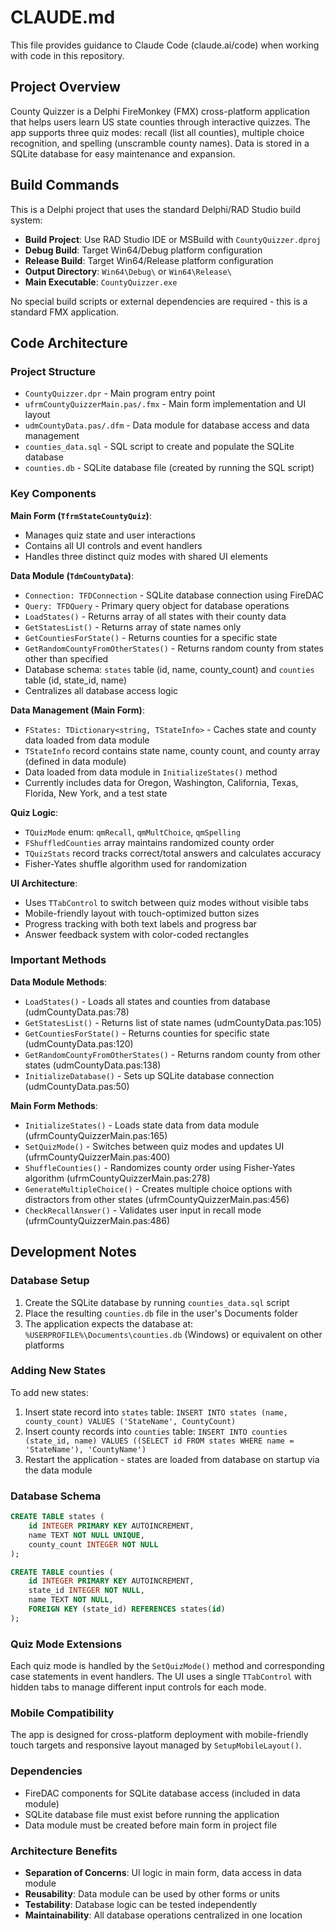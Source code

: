 # CLAUDE.md

This file provides guidance to Claude Code (claude.ai/code) when working with code in this repository.

## Project Overview

County Quizzer is a Delphi FireMonkey (FMX) cross-platform application that helps users learn US state counties through interactive quizzes. The app supports three quiz modes: recall (list all counties), multiple choice recognition, and spelling (unscramble county names). Data is stored in a SQLite database for easy maintenance and expansion.

## Build Commands

This is a Delphi project that uses the standard Delphi/RAD Studio build system:

- **Build Project**: Use RAD Studio IDE or MSBuild with `CountyQuizzer.dproj`
- **Debug Build**: Target Win64/Debug platform configuration
- **Release Build**: Target Win64/Release platform configuration  
- **Output Directory**: `Win64\Debug\` or `Win64\Release\`
- **Main Executable**: `CountyQuizzer.exe`

No special build scripts or external dependencies are required - this is a standard FMX application.

## Code Architecture

### Project Structure
- `CountyQuizzer.dpr` - Main program entry point
- `ufrmCountyQuizzerMain.pas/.fmx` - Main form implementation and UI layout
- `udmCountyData.pas/.dfm` - Data module for database access and data management
- `counties_data.sql` - SQL script to create and populate the SQLite database
- `counties.db` - SQLite database file (created by running the SQL script)

### Key Components

**Main Form (`TfrmStateCountyQuiz`)**:
- Manages quiz state and user interactions
- Contains all UI controls and event handlers
- Handles three distinct quiz modes with shared UI elements

**Data Module (`TdmCountyData`)**:
- `Connection: TFDConnection` - SQLite database connection using FireDAC
- `Query: TFDQuery` - Primary query object for database operations
- `LoadStates()` - Returns array of all states with their county data
- `GetStatesList()` - Returns array of state names only
- `GetCountiesForState()` - Returns counties for a specific state
- `GetRandomCountyFromOtherStates()` - Returns random county from states other than specified
- Database schema: `states` table (id, name, county_count) and `counties` table (id, state_id, name)
- Centralizes all database access logic

**Data Management (Main Form)**:
- `FStates: TDictionary<string, TStateInfo>` - Caches state and county data loaded from data module
- `TStateInfo` record contains state name, county count, and county array (defined in data module)
- Data loaded from data module in `InitializeStates()` method
- Currently includes data for Oregon, Washington, California, Texas, Florida, New York, and a test state

**Quiz Logic**:
- `TQuizMode` enum: `qmRecall`, `qmMultChoice`, `qmSpelling`
- `FShuffledCounties` array maintains randomized county order
- `TQuizStats` record tracks correct/total answers and calculates accuracy
- Fisher-Yates shuffle algorithm used for randomization

**UI Architecture**:
- Uses `TTabControl` to switch between quiz modes without visible tabs
- Mobile-friendly layout with touch-optimized button sizes
- Progress tracking with both text labels and progress bar
- Answer feedback system with color-coded rectangles

### Important Methods

**Data Module Methods**:
- `LoadStates()` - Loads all states and counties from database (udmCountyData.pas:78)
- `GetStatesList()` - Returns list of state names (udmCountyData.pas:105)
- `GetCountiesForState()` - Returns counties for specific state (udmCountyData.pas:120)
- `GetRandomCountyFromOtherStates()` - Returns random county from other states (udmCountyData.pas:138)
- `InitializeDatabase()` - Sets up SQLite database connection (udmCountyData.pas:50)

**Main Form Methods**:
- `InitializeStates()` - Loads state data from data module (ufrmCountyQuizzerMain.pas:165)
- `SetQuizMode()` - Switches between quiz modes and updates UI (ufrmCountyQuizzerMain.pas:400)
- `ShuffleCounties()` - Randomizes county order using Fisher-Yates algorithm (ufrmCountyQuizzerMain.pas:278)
- `GenerateMultipleChoice()` - Creates multiple choice options with distractors from other states (ufrmCountyQuizzerMain.pas:456)
- `CheckRecallAnswer()` - Validates user input in recall mode (ufrmCountyQuizzerMain.pas:486)

## Development Notes

### Database Setup
1. Create the SQLite database by running `counties_data.sql` script
2. Place the resulting `counties.db` file in the user's Documents folder
3. The application expects the database at: `%USERPROFILE%\Documents\counties.db` (Windows) or equivalent on other platforms

### Adding New States
To add new states:
1. Insert state record into `states` table: `INSERT INTO states (name, county_count) VALUES ('StateName', CountyCount)`
2. Insert county records into `counties` table: `INSERT INTO counties (state_id, name) VALUES ((SELECT id FROM states WHERE name = 'StateName'), 'CountyName')`
3. Restart the application - states are loaded from database on startup via the data module

### Database Schema
```sql
CREATE TABLE states (
    id INTEGER PRIMARY KEY AUTOINCREMENT,
    name TEXT NOT NULL UNIQUE,
    county_count INTEGER NOT NULL
);

CREATE TABLE counties (
    id INTEGER PRIMARY KEY AUTOINCREMENT,
    state_id INTEGER NOT NULL,
    name TEXT NOT NULL,
    FOREIGN KEY (state_id) REFERENCES states(id)
);
```

### Quiz Mode Extensions
Each quiz mode is handled by the `SetQuizMode()` method and corresponding case statements in event handlers. The UI uses a single `TTabControl` with hidden tabs to manage different input controls for each mode.

### Mobile Compatibility
The app is designed for cross-platform deployment with mobile-friendly touch targets and responsive layout managed by `SetupMobileLayout()`.

### Dependencies
- FireDAC components for SQLite database access (included in data module)
- SQLite database file must exist before running the application
- Data module must be created before main form in project file

### Architecture Benefits
- **Separation of Concerns**: UI logic in main form, data access in data module
- **Reusability**: Data module can be used by other forms or units
- **Testability**: Database logic can be tested independently
- **Maintainability**: All database operations centralized in one location